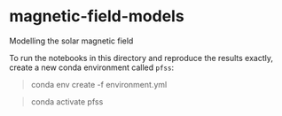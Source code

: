 # magnetic-field-models
Modelling the solar magnetic field

To run the notebooks in this directory and reproduce the results exactly, create a new conda environment called `pfss`:

> conda env create -f environment.yml

> conda activate pfss